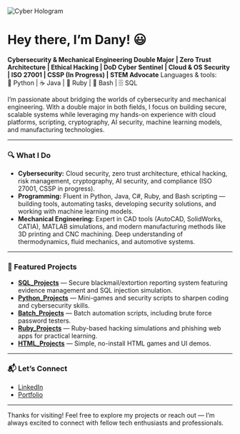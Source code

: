 ![Cyber Hologram](https://media.giphy.com/media/xT0xezQGU5xCDJuCPe/giphy.gif)


# Hey there, I’m Dany! 😃

**Cybersecurity & Mechanical Engineering Double Major | Zero Trust Architecture | Ethical Hacking | DoD Cyber Sentinel | Cloud & OS Security | ISO 27001 | CSSP (In Progress) | STEM Advocate**
Languages & tools:  
🐍 Python | ☕ Java | 💎 Ruby | 🐚 Bash | 🗄️ SQL

I’m passionate about bridging the worlds of cybersecurity and mechanical engineering. With a double major in both fields, I focus on building secure, scalable systems while leveraging my hands-on experience with cloud platforms, scripting, cryptography, AI security, machine learning models, and manufacturing technologies.

---

### 🔍 What I Do

- **Cybersecurity:** Cloud security, zero trust architecture, ethical hacking, risk management, cryptography, AI security, and compliance (ISO 27001, CSSP in progress).  
- **Programming:** Fluent in Python, Java, C#, Ruby, and Bash scripting — building tools, automating tasks, developing security solutions, and working with machine learning models.  
- **Mechanical Engineering:** Expert in CAD tools (AutoCAD, SolidWorks, CATIA), MATLAB simulations, and modern manufacturing methods like 3D printing and CNC machining. Deep understanding of thermodynamics, fluid mechanics, and automotive systems.

---

### 🚀 Featured Projects

- [**SQL_Projects**](https://github.com/DRA3V50/SQL_Projects) — Secure blackmail/extortion reporting system featuring evidence management and SQL injection simulation.  
- [**Python_Projects**](https://github.com/DRA3V50/Python_Projects) — Mini-games and security scripts to sharpen coding and cybersecurity skills.  
- [**Batch_Projects**](https://github.com/DRA3V50/Batch_Projects) — Batch automation scripts, including brute force password testers.  
- [**Ruby_Projects**](https://github.com/DRA3V50/Ruby_Projects) — Ruby-based hacking simulations and phishing web apps for practical learning.  
- [**HTML_Projects**](https://github.com/DRA3V50/HTML_Projects) — Simple, no-install HTML games and UI demos.

---

### 📬 Let’s Connect

- [LinkedIn](https://www.linkedin.com/in/dany-arabo-625a9424a/)  
- [Portfolio](https://dra3v50.github.io/DanyArabo_Portfolio.github.io/)

---

Thanks for visiting! Feel free to explore my projects or reach out — I’m always excited to connect with fellow tech enthusiasts and professionals.
